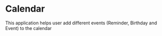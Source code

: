 # Calendar
This application helps user add different events (Reminder, Birthday and Event) to the calendar
